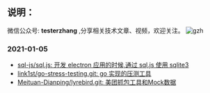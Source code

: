 
## 说明：
微信公众号: **testerzhang** ,分享相关技术文章、视频，欢迎关注。
![gzh](https://testerzhang.github.io/resources/banner.png)







### 2021-01-05 
- [sql-js/sql.js: 开发 electron 应用的时候,通过 sql.js 使用 sqlite3](https://github.com/sql-js/sql.js) 
- [link1st/go-stress-testing.git: go 实现的压测工具](https://github.com/link1st/go-stress-testing.git) 
- [Meituan-Dianping/lyrebird.git: 美团抓包工具和Mock数据](https://github.com/Meituan-Dianping/lyrebird.git) 
